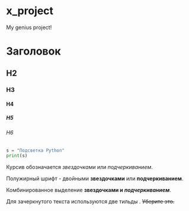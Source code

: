 # x_project
My genius project!
# Заголовок
## H2
### H3
#### H4
##### H5
###### H6

```python
s = "Подсветка Python"
print(s)
```
Курсив обозначается *звездочками* или _подчеркиванием_.

Полужирный шрифт - двойными **звездочками** или __подчеркиванием__.

Комбинированное выделение **звездочками и _подчеркиванием_**.

Для зачеркнутого текста используются две тильды . ~~Уберите это.~~

